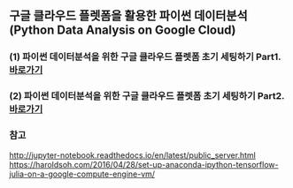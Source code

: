 ## 구글 클라우드 플렛폼을 활용한 파이썬 데이터분석(Python Data Analysis on Google Cloud)

### (1) 파이썬 데이터분석을 위한 구글 클라우드 플렛폼 초기 세팅하기 Part1.[바로가기](https://github.com/pizza12333/project_repo/blob/master/google_cloud/1.create_instance.md)
### (2) 파이썬 데이터분석을 위한 구글 클라우드 플렛폼 초기 세팅하기 Part2.[바로가기](https://github.com/pizza12333/project_repo/blob/master/google_cloud/2.Build_up_anaconda.md)

### 참고
http://jupyter-notebook.readthedocs.io/en/latest/public_server.html
https://haroldsoh.com/2016/04/28/set-up-anaconda-ipython-tensorflow-julia-on-a-google-compute-engine-vm/
